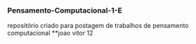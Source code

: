### Pensamento-Computacional-1-E
repositório criado para postagem de trabalhos de pensamento computacional
**joao vitor 12
